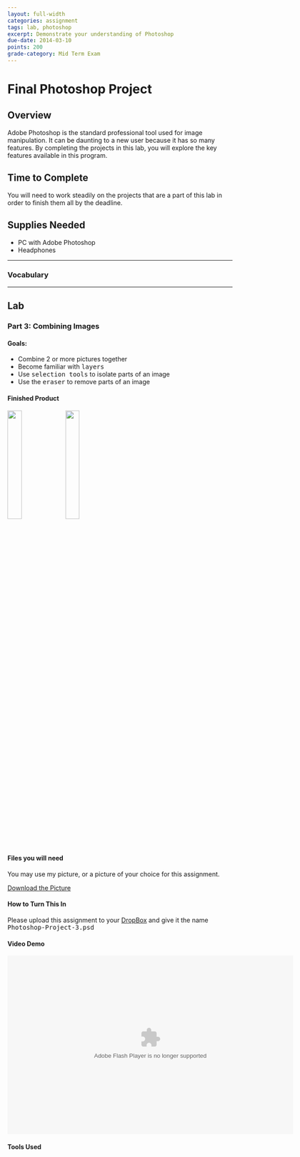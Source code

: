 ```yaml
---
layout: full-width
categories: assignment
tags: lab, photoshop
excerpt: Demonstrate your understanding of Photoshop
due-date: 2014-03-10
points: 200
grade-category: Mid Term Exam
---
```

# Final Photoshop Project #

## Overview ##

Adobe Photoshop is the standard professional tool used for image manipulation.  It can be daunting to a new user because it has so many features.  By completing the projects in this lab, you will explore the key features available in this program.


## Time to Complete ##

You will need to work steadily on the projects that are a part of this lab in order to finish them all by the deadline.

## Supplies Needed ##

* PC with Adobe Photoshop
* Headphones

***


### Vocabulary ###



***


## Lab ##

### Part 3:  Combining Images ###
#### Goals: ####
* Combine 2 or more pictures together
* Become familiar with <kbd>layers</kbd>
* Use <kbd>selection tools</kbd> to isolate parts of an image
* Use the <kbd>eraser</kbd> to remove parts of an image



#### Finished Product ####
<img src="https://dl.dropboxusercontent.com/u/3135266/classes/Photoshop%20Projects/photoshop-project-2.JPG" width="25%" > <img src="https://dl.dropboxusercontent.com/u/3135266/classes/Photoshop%20Projects/photoshop-project-2-model.jpg" width="25%">



#### Files you will need ####
You may use my picture, or a picture of your choice for this assignment.




[Download the Picture](https://dl.dropboxusercontent.com/u/3135266/classes/Photoshop%20Projects/photoshop-project-2.JPG)



#### How to Turn This In ####
Please upload this assignment to your [DropBox](http://DropBox.com) and give it the name <kbd>Photoshop-Project-3.psd</kbd>


#### Video Demo ####

<object type="application/x-shockwave-flash" width="640" height="400" data="http://www.flickr.com/apps/video/stewart.swf?v=141178" classid="clsid:D27CDB6E-AE6D-11cf-96B8-444553540000"> <param name="flashvars" value="intl_lang=en-us&photo_secret=c1c098c78f&photo_id=11435893815&flickr_show_info_box=true"></param> <param name="movie" value="http://www.flickr.com/apps/video/stewart.swf?v=141178"></param> <param name="bgcolor" value="#000000"></param> <param name="allowFullScreen" value="true"></param><embed type="application/x-shockwave-flash" src="http://www.flickr.com/apps/video/stewart.swf?v=141178" bgcolor="#000000" allowfullscreen="true" flashvars="intl_lang=en-us&photo_secret=c1c098c78f&photo_id=11435893815&flickr_show_info_box=true" height="400" width="640"></embed></object>




#### Tools Used ####



